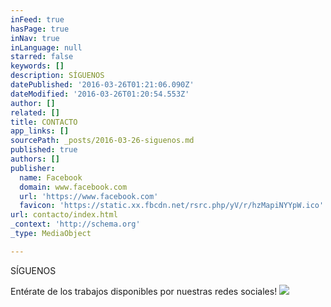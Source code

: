 ```yaml
---
inFeed: true
hasPage: true
inNav: true
inLanguage: null
starred: false
keywords: []
description: SÍGUENOS
datePublished: '2016-03-26T01:21:06.090Z'
dateModified: '2016-03-26T01:20:54.553Z'
author: []
related: []
title: CONTACTO
app_links: []
sourcePath: _posts/2016-03-26-siguenos.md
published: true
authors: []
publisher:
  name: Facebook
  domain: www.facebook.com
  url: 'https://www.facebook.com'
  favicon: 'https://static.xx.fbcdn.net/rsrc.php/yV/r/hzMapiNYYpW.ico'
url: contacto/index.html
_context: 'http://schema.org'
_type: MediaObject

---
```

SÍGUENOS

Entérate de los trabajos disponibles por nuestras redes sociales!
![](https://the-grid-user-content.s3-us-west-2.amazonaws.com/d2f2602c-493f-46dd-a57d-64dec0c4e52f.png)